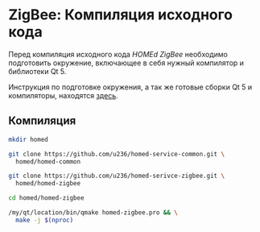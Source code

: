 # ZigBee: Компиляция исходного кода

Перед компиляция исходного кода _HOMEd ZigBee_ необходимо подготовить окружение, включающее в себя нужный компилятор и библиотеки Qt 5.

Инструкция по подготовке окружения, а так же готовые сборки Qt 5 и компиляторы, находятся [здесь](/common/build/).

## Компиляция

```sh
mkdir homed
```

```sh
git clone https://github.com/u236/homed-service-common.git \
  homed/homed-common
```

```sh
git clone https://github.com/u236/homed-serivce-zigbee.git \
  homed/homed-zigbee
```

```sh
cd homed/homed-zigbee
```

```sh
/my/qt/location/bin/qmake homed-zigbee.pro && \
  make -j $(nproc)
```
